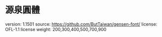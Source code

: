 # 源泉圓體

version: 1.1501
source: https://github.com/ButTaiwan/gensen-font/
license: OFL-1.1 license
weight: 200,300,400,500,700,900